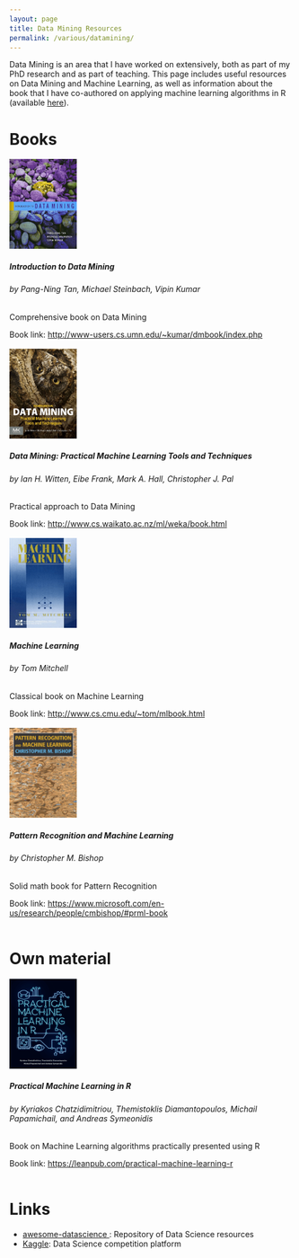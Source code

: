 ```yaml
---
layout: page
title: Data Mining Resources
permalink: /various/datamining/
---
```


Data Mining is an area that I have worked on extensively, both as part of my PhD research and as part of
teaching. This page includes useful resources on Data Mining and Machine Learning, as well as information
about the book that I have co-authored on applying machine learning algorithms in R (available
<a target="_blank" href="https://leanpub.com/practical-machine-learning-r">here</a>).

<h1>Books</h1>

<div class="row">
    <div class="col-md-6 col-lg-6 col-sm-12 col-xs-12">
      <img class="alignleft" src="/images/books/IntroductionToDataMining.png" style="width: 120px; height: 160px;"/>
      <h5>Introduction to Data Mining</h5>
      <h6>by Pang-Ning Tan, Michael Steinbach, Vipin Kumar</h6>
      <p>Comprehensive book on Data Mining</p>
      Book link: <a target="_blank" href="http://www-users.cs.umn.edu/~kumar/dmbook/index.php">http://www-users.cs.umn.edu/~kumar/dmbook/index.php</a>
      <br/><br/>
    </div>
    <div class="col-md-6 col-lg-6 col-sm-12 col-xs-12">
      <img class="alignleft" src="/images/books/PracticalMachineLearning.png" style="width: 120px; height: 160px;"/>
      <h5>Data Mining: Practical Machine Learning Tools and Techniques</h5>
      <h6>by Ian H. Witten, Eibe Frank, Mark A. Hall, Christopher J. Pal</h6>
      <p>Practical approach to Data Mining</p>
      Book link: <a target="_blank" href="http://www.cs.waikato.ac.nz/ml/weka/book.html">http://www.cs.waikato.ac.nz/ml/weka/book.html</a>
      <br/><br/>
    </div>
    <div class="col-md-6 col-lg-6 col-sm-12 col-xs-12">
      <img class="alignleft" src="/images/books/MachineLearning.png" style="width: 120px; height: 160px;"/>
      <h5>Machine Learning</h5>
      <h6>by Tom Mitchell</h6>
      <p>Classical book on Machine Learning</p>
      Book link: <a target="_blank" href="http://www.cs.cmu.edu/~tom/mlbook.html">http://www.cs.cmu.edu/~tom/mlbook.html</a>
      <br/><br/>
    </div>
    <div class="col-md-6 col-lg-6 col-sm-12 col-xs-12">
      <img class="alignleft" src="/images/books/PatternRecognition.png" style="width: 120px; height: 160px;"/>
      <h5>Pattern Recognition and Machine Learning</h5>
      <h6>by Christopher M. Bishop</h6>
      <p>Solid math book for Pattern Recognition</p>
      Book link: <a target="_blank" href="https://www.microsoft.com/en-us/research/people/cmbishop/#prml-book">https://www.microsoft.com/en-us/research/people/cmbishop/#prml-book</a>
      <br/><br/>
    </div>
</div>

<h1>Own material</h1>
<div class="row">
    <div class="col-md-12 col-lg-12 col-sm-12 col-xs-12">
      <img class="alignleft" src="/images/books/PracticalMachineLearningInR.png" style="width: 120px; height: 160px;"/>
      <h5>Practical Machine Learning in R</h5>
      <h6>by Kyriakos Chatzidimitriou, Themistoklis Diamantopoulos, Michail Papamichail, and Andreas Symeonidis</h6>
      <p>Book on Machine Learning algorithms practically presented using R</p>
      Book link: <a target="_blank" href="https://leanpub.com/practical-machine-learning-r">https://leanpub.com/practical-machine-learning-r</a>
      <br/><br/>
    </div>
</div>


<h1>Links</h1>
<ul>
  <li><a target="_blank" href="https://github.com/bulutyazilim/awesome-datascience">awesome-datascience
</a>: Repository of Data Science resources</li>
  <li><a target="_blank" href="https://www.kaggle.com/">Kaggle</a>: Data Science competition platform</li>
</ul>
 
